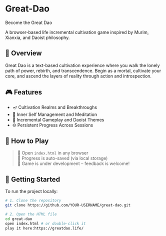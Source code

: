 # Great-Dao
Become the Great Dao

A browser-based life incremental cultivation game inspired by Murim, Xianxia, and Daoist philosophy.

## 📜 Overview

Great Dao is a text-based cultivation experience where you walk the lonely path of power, rebirth, and transcendence. Begin as a mortal, cultivate your core, and ascend the layers of reality through action and introspection.

## 🎮 Features

- 🪔 Cultivation Realms and Breakthroughs  
- 🧘 Inner Self Management and Meditation  
- 🧱 Incremental Gameplay and Daoist Themes  
- 🌐 Persistent Progress Across Sessions  

## 📂 How to Play

> 🔗 Open `index.html` in any browser  
> 💾 Progress is auto-saved (via local storage)  
> 🚧 Game is under development – feedback is welcome!

## 🚀 Getting Started

To run the project locally:

```bash
# 1. Clone the repository
git clone https://github.com/YOUR-USERNAME/great-dao.git

# 2. Open the HTML file
cd great-dao
open index.html # or double-click it
play it here:https://greatdao.life/
